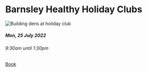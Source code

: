 <div class="jumbotron jumbotron-fluid">
  <div class="container">
    <h1 class="display-4">Barnsley Healthy Holiday Clubs</h1>
    <div class="container">
  <div class="card" style="width: 18rem;">
    <img class="card-img-top" src="{{ site.baseurl }}/assets/img/239103681_4221236217952071_7560413288161334995_cropped.jpg" alt="Building dens at holiday club">
  <div class="card-body">
    <h5 class="card-title text-dark">Mon, 25 July 2022</h5>
    <h6 class="card-subtitle mb-2 text-muted">9:30am until 1:30pm</h6>
    <a href="https://my.barnsley.gov.uk/Events/BookTickets/38947" target="_blank" class="card-link btn btn-primary">Book</a>
  </div>
</div>

</div>
  </div>
</div>
